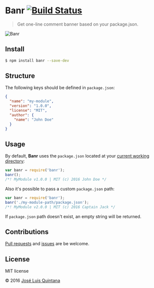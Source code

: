 # Banr [![Build Status](https://travis-ci.org/joseluisq/banr.svg?branch=master)](https://travis-ci.org/joseluisq/banr)
> Get one-line comment banner based on your package.json.

![Banr](https://cloud.githubusercontent.com/assets/1700322/12219069/35cca04a-b701-11e5-90a2-4e90e69cb3c8.png)

## Install

```sh
$ npm install banr --save-dev
```

## Structure
The following keys should be defined in `package.json`:

```json
{
  "name": "my-module",
  "version": "1.0.0",
  "license": "MIT",
  "author": {
    "name": "John Doe"
  }
}
```

## Usage

By default, **Banr** uses the `package.json` located at your [current working directory](https://nodejs.org/api/process.html#process_process_cwd):

```js
var banr = require('banr');
banr();
/*! MyModule v1.0.0 | MIT (c) 2016 John Doe */
```

Also it's possible to pass a custom `package.json` path:

```js
var banr = require('banr');
banr('./my-module-path/package.json');
/*! MyModule v2.0.0 | MIT (c) 2016 Captain Jack */
```

If `package.json` path doesn't exist, an empty string will be returned.

## Contributions
[Pull requests](https://github.com/joseluisq/banr/pulls) and [issues](https://github.com/joseluisq/banr/issues) are be welcome.

## License
MIT license

© 2016 [José Luis Quintana](http://git.io/joseluisq)
